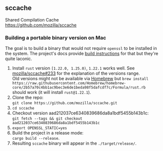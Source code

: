 ## sccache

Shared Compilation Cache  
https://github.com/mozilla/sccache

### Building a portable binary version on Mac

The goal is to build a binary that would not require `openssl` to be installed in the system. The project's docs provide [build instructions](https://github.com/mozilla/sccache#building-portable-binaries)  for that but they're quite laconic.

1. Install `rust` version `[1.22.0, 1.25.0)`, `1.22.1` works well. See [mozilla/sccache#233](https://github.com/mozilla/sccache/issues/233) for the explanation of the versions range.  
Old versions might not be available via [Homebrew](https://brew.sh) but `brew install https://raw.githubusercontent.com/Homebrew/homebrew-core/2b57a70c4bb1ac9bec3e6de1beda98f5dafcdf7c/Formula/rust.rb` should work (it will install `rust@1.22.1`).
2. Clone the repo:  
`git clone https://github.com/mozilla/sccache.git`
3. `cd sccache`
4. Checkout version aad212037ce6340839686da8a1bdf5455b143b1c:  
`git fetch --tags && git checkout aad212037ce6340839686da8a1bdf5455b143b1c`
5. `export OPENSSL_STATIC=yes`
6. Build the project in a release mode:  
`cargo build --release`.
7. Resulting `sccache` binary will appear in the `./target/release/`.
